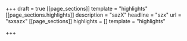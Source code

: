 +++
draft = true
[[page_sections]]
template = "highlights"
[[page_sections.highlights]]
description = "sazX"
headline = "szx"
url = "sxsazx"
[[page_sections]]
highlights = []
template = "highlights"

+++
